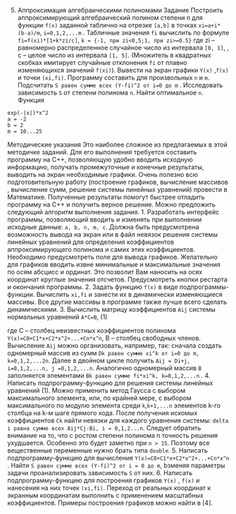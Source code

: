 5. Аппроксимация алгебраическими полиномами
Задание
	Построить аппроксимирующий алгебраический полином  степени n для функции `f(x)` заданной таблично на отрезке `[a,b]`  в точках `xi=a+i*(b-a)/m`, `i=0,1,2,...m` . Табличные значения `fi` вычислить по формуле 
`fi=f(xi)*[1+k*zi/c]`,
`k = {-1, при zi<0,5;1, при zi>=0.5}`
где zi – равномерно распределенное случайное число из интервала `[0, 1]`, 
,
с – целое число из интервала `[1, 5]`. (Множитель в квадратных скобках имитирует случайные отклонения `fi` от плавно изменяющихся значений `f(xi)`). Вывести на экран графики `Y(x)` ,`f(x)`  и точки `(xi,fi)`. Программу составить для произвольных `n` и `m`. Подсчитать `S равен сумме всех (Y-fi)^2 от i=0 до m` . Исследовать зависимость `S` от степени полинома `n`. Найти оптимальное `n`.
 Функция
```
exp(-|x|)*x^2
a = -2
b = 2
m = 10...25
```
Методические указания
	Это наиболее сложное из предлагаемых в этой методичке заданий. Для его выполнения требуется составить программу на C++, позволяющую удобно вводить исходную информацию, получать промежуточные и конечные результаты, выводить на экран необходимые графики. Очень полезно всю подготовительную работу (построение графиков, вычисление массивов , вычисление сумм, решение системы линейных уравнений) провести в Математике. Полученные результаты помогут быстрее отладить программу на C++ и получить верное решение.
	Можно предложить следующий алгоритм выполнения задания.
	1. Разработать интерфейс программы, позволяющий вводить и изменять при выполнении исходные данные: `a, b, n, m, c`. Должна быть предусмотрена возможность вывода на экран или в файл невязок решения системы линейных уравнений для определения коэффициентов аппроксимирующего полинома и самих этих коэффициентов. Необходимо предусмотреть поле для вывода графиков. Желательно для графиков вводить извне минимальные и максимальные значения по осям абсцисс и ординат. Это позволит Вам наносить на осях координат круглые значения отсчетов. Предусмотреть кнопки рестарта и окончания программы.
	2. Задать функцию `f(x)` в виде подпрограммы-функции. Вычислить `xi,fi` и занести их в динамически изменяющиеся массивы. Все другие массивы в программе также лучше всего сделать динамическими.
	3. Вычислить матрицу коэффициентов `Aij` системы нормальных уравнений `A*C=B`, 	(1)

где C – столбец неизвестных коэффициентов полинома `Y(x)=C0+C1*x+C2*x^2+...+Cn*x^n`, B – столбец свободных членов. Вычисление `Aij` можно организовать, например, так: сначала создать одномерный массив из сумм `Dk равен сумме xi^k от i=0 до m, k=0,1,2,...2n`. Далее в двойном цикле получить `Aij = Di+j, i=0,1,2,...n, j =0,1,2,...n`. Аналогично одномерный массив `B` заполняется элементами `Bk равен сумме fi*xi^k, k=0,1,2,...n` .
	4. Написать подпрограмму-функцию для решения системы линейных уравнений (1). Можно применить метод Гаусса с выбором максимального элемента, или, по крайней мере, с выбором максимального по модулю элемента среди `k`,`k+1,...n`  элементов k-го столбца на k-м шаге прямого хода. После получения искомых коэффициентов `Ck`  найти невязки для каждого уравнения системы: `delta i равна сумме всех Aij*Cj-Bi, i = 0,1,2...n`. Следует обратить внимание на то, что с ростом степени полинома n точность решения ухудшается. Особенно это будет заметно при `n > 15`. Поэтому все вещественные переменные нужно брать типа `double`.
	5. Написать подпрограмму-функцию для вычисления `Y(x)=C0+C1*x+C2*x^2+...+Cn*x^n` . Найти `S равен сумме всех (Y-fi)^2 от i = 0 до m`, bзменяя параметры задачи проанализировать зависимость `S` от них.
	6. Написать подпрограмму-функцию для построения графиков `Y(x)` , `f(x)`  и нанесения на них точек `(xi,fi)`. Переход от реальных координат к экранным координатам выполнить с применением масштабных коэффициентов. Примеры построения графиков можно найти в [4].